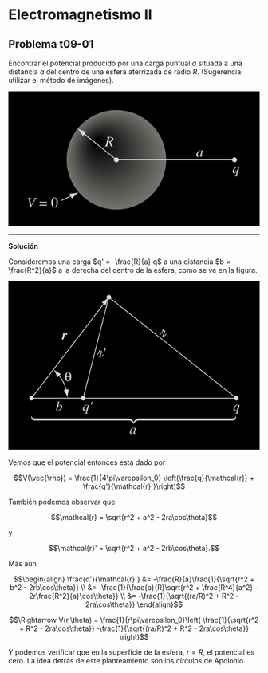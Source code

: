 # Electromagnetismo II
## Problema t09-01

Encontrar el potencial producido por una carga puntual $`q`$ situada a una
distancia $`a`$ del centro de una esfera aterrizada de radio $`R`$. (Sugerencia:
utilizar el método de imágenes).

![Figura de la esfera](./t09-01-fig-01.png)

---

**Solución**

Consideremos una carga $`q' = -\frac{R}{a} q`$ a una distancia
$`b = \frac{R^2}{a}`$ a la derecha del centro de la esfera, como se ve en la
figura.

![Figura de la carga imagen](./t09-01-fig-02.png)

Vemos que el potencial entonces está dado por

```math
V(\vec{\rho}) = \frac{1}{4\pi\varepsilon_0}
\left(\frac{q}{\mathcal{r}} + \frac{q'}{\mathcal{r}'}\right)
```

También podemos observar que 

```math
\mathcal{r} = \sqrt{r^2 + a^2 - 2ra\cos\theta}
```

y


```math
\mathcal{r}' = \sqrt{r^2 + a^2 - 2rb\cos\theta}.
```

Más aún

```math
\begin{align}
\frac{q'}{\mathcal{r}'}
&= -\frac{R}{a}\frac{1}{\sqrt{r^2 + b^2 - 2rb\cos\theta}} \\
&= -\frac{1}{\frac{a}{R}\sqrt{r^2 + \frac{R^4}{a^2} - 2r\frac{R^2}{a}\cos\theta}} \\
&= -\frac{1}{\sqrt{(ra/R)^2 + R^2 - 2ra\cos\theta}}
\end{align}
```

```math
\Rightarrow
V(r,\theta) = \frac{1}{r\pi\varepsilon_0}\left(
\frac{1}{\sqrt{r^2 + R^2 - 2ra\cos\theta}}
-\frac{1}{\sqrt{(ra/R)^2 + R^2 - 2ra\cos\theta}}
\right)
```

Y podemos verificar que en la superficie de la esfera, $`r=R`$, el potencial
es cero. La idea detrás de este planteamiento son los círculos de Apolonio.
